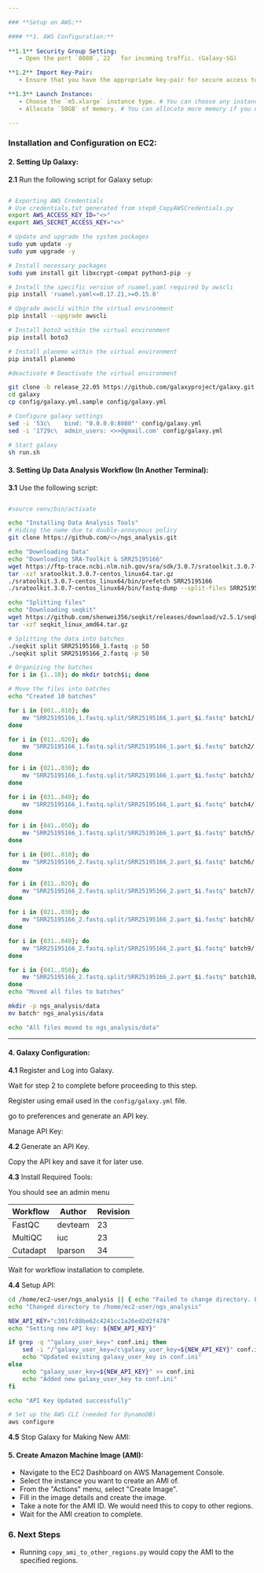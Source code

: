 ```yaml
---

### **Setup on AWS:**

#### **1. AWS Configuration:**
   
**1.1** Security Group Setting:
   - Open the port `8080`,`22`  for incoming traffic. (Galaxy-SG)

**1.2** Import Key-Pair:
   - Ensure that you have the appropriate key-pair for secure access to your EC2 instance.

**1.3** Launch Instance:
   - Choose the `m5.xlarge` instance type. # You can choose any instance type that suits your needs.
   - Allocate `50GB` of memory. # You can allocate more memory if you need it.

---
```


### **Installation and Configuration on EC2:**

#### **2. Setting Up Galaxy:**

**2.1** Run the following script for Galaxy setup:

```bash

# Exporting AWS Credentials
# Use credentials.txt generated from step0_CopyAWSCredentials.py
export AWS_ACCESS_KEY_ID="<>"
export AWS_SECRET_ACCESS_KEY="<>"

# Update and upgrade the system packages
sudo yum update -y
sudo yum upgrade -y

# Install necessary packages
sudo yum install git libxcrypt-compat python3-pip -y

# Install the specific version of ruamel.yaml required by awscli
pip install 'ruamel.yaml<=0.17.21,>=0.15.0'

# Upgrade awscli within the virtual environment
pip install --upgrade awscli

# Install boto3 within the virtual environment
pip install boto3

# Install planemo within the virtual environment
pip install planemo

#deactivate # Deactivate the virtual environment

git clone -b release_22.05 https://github.com/galaxyproject/galaxy.git
cd galaxy
cp config/galaxy.yml.sample config/galaxy.yml

# Configure galaxy settings
sed -i '53c\    bind: "0.0.0.0:8080"' config/galaxy.yml
sed -i '1729c\  admin_users: <>>@gmail.com' config/galaxy.yml

# Start galaxy
sh run.sh
```

#### **3. Setting Up Data Analysis Workflow (In Another Terminal):**

**3.1** Use the following script:

```bash

#source venv/bin/activate

echo "Installing Data Analysis Tools"
# Hiding the name due to double-annoymous policy
git clone https://github.com/<>/ngs_analysis.git

echo "Downloading Data"
echo "Downloading SRA-Toolkit & SRR25195166"
wget https://ftp-trace.ncbi.nlm.nih.gov/sra/sdk/3.0.7/sratoolkit.3.0.7-centos_linux64.tar.gz
tar -xzf sratoolkit.3.0.7-centos_linux64.tar.gz
./sratoolkit.3.0.7-centos_linux64/bin/prefetch SRR25195166
./sratoolkit.3.0.7-centos_linux64/bin/fastq-dump --split-files SRR25195166

echo "Splitting files"
echo "Downloading seqkit"
wget https://github.com/shenwei356/seqkit/releases/download/v2.5.1/seqkit_linux_amd64.tar.gz
tar -xzf seqkit_linux_amd64.tar.gz

# Splitting the data into batches
./seqkit split SRR25195166_1.fastq -p 50
./seqkit split SRR25195166_2.fastq -p 50

# Organizing the batches
for i in {1..10}; do mkdir batch$i; done

# Move the files into batches
echo "Created 10 batches"

for i in {001..010}; do
    mv "SRR25195166_1.fastq.split/SRR25195166_1.part_$i.fastq" batch1/
done

for i in {011..020}; do
    mv "SRR25195166_1.fastq.split/SRR25195166_1.part_$i.fastq" batch2/
done

for i in {021..030}; do
    mv "SRR25195166_1.fastq.split/SRR25195166_1.part_$i.fastq" batch3/
done

for i in {031..040}; do
    mv "SRR25195166_1.fastq.split/SRR25195166_1.part_$i.fastq" batch4/
done

for i in {041..050}; do
    mv "SRR25195166_1.fastq.split/SRR25195166_1.part_$i.fastq" batch5/
done

for i in {001..010}; do
    mv "SRR25195166_2.fastq.split/SRR25195166_2.part_$i.fastq" batch6/
done

for i in {011..020}; do
    mv "SRR25195166_2.fastq.split/SRR25195166_2.part_$i.fastq" batch7/
done

for i in {021..030}; do
    mv "SRR25195166_2.fastq.split/SRR25195166_2.part_$i.fastq" batch8/
done

for i in {031..040}; do
    mv "SRR25195166_2.fastq.split/SRR25195166_2.part_$i.fastq" batch9/
done

for i in {041..050}; do
    mv "SRR25195166_2.fastq.split/SRR25195166_2.part_$i.fastq" batch10/
done
echo "Moved all files to batches"

mkdir -p ngs_analysis/data
mv batch* ngs_analysis/data

echo "All files moved to ngs_analysis/data"
```

---

#### **4. Galaxy Configuration:**

**4.1** Register and Log into Galaxy.

Wait for step 2 to complete before proceeding to this step.

Register using email used in the `config/galaxy.yml` file.

go to preferences and generate an API key.

Manage API Key:


**4.2** Generate an API Key.

Copy the API key and save it for later use.

**4.3** Install Required Tools:

You should see an admin menu
   
| Workflow | Author  | Revision |
|----------|---------|----------|
| FastQC   | devteam | 23       |
| MultiQC  | iuc     | 23       |
| Cutadapt | lparson | 34       |

Wait for workflow installation to complete.

**4.4** Setup API:

```bash
cd /home/ec2-user/ngs_analysis || { echo "Failed to change directory. Exiting."; exit 1; }
echo "Changed directory to /home/ec2-user/ngs_analysis"

NEW_API_KEY="c301fc88be62c4241cc1a26ed2d2f478"
echo "Setting new API key: ${NEW_API_KEY}"

if grep -q "^galaxy_user_key=" conf.ini; then
    sed -i "/^galaxy_user_key=/c\galaxy_user_key=${NEW_API_KEY}" conf.ini
    echo "Updated existing galaxy_user_key in conf.ini"
else
    echo "galaxy_user_key=${NEW_API_KEY}" >> conf.ini
    echo "Added new galaxy_user_key to conf.ini"
fi

echo "API Key Updated successfully"

# Set up the AWS CLI (needed for DynamoDB)
aws configure 

```
**4.5** Stop Galaxy for Making New AMI:

#### **5. Create Amazon Machine Image (AMI)**:

- Navigate to the EC2 Dashboard on AWS Management Console.
- Select the instance you want to create an AMI of.
- From the "Actions" menu, select "Create Image".
- Fill in the image details and create the image.
- Take a note for the AMI ID. We would need this to copy to other regions.
- Wait for the AMI creation to complete.

### **6. Next Steps**
- Running `copy_ami_to_other_regions.py` would copy the AMI to the specified regions.


